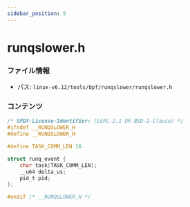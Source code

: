 ```yaml
---
sidebar_position: 5
---
```

# runqslower.h

### ファイル情報

- パス: `linux-v6.12/tools/bpf/runqslower/runqslower.h`

### コンテンツ

```h
/* SPDX-License-Identifier: (LGPL-2.1 OR BSD-2-Clause) */
#ifndef __RUNQSLOWER_H
#define __RUNQSLOWER_H

#define TASK_COMM_LEN 16

struct runq_event {
	char task[TASK_COMM_LEN];
	__u64 delta_us;
	pid_t pid;
};

#endif /* __RUNQSLOWER_H */

```

